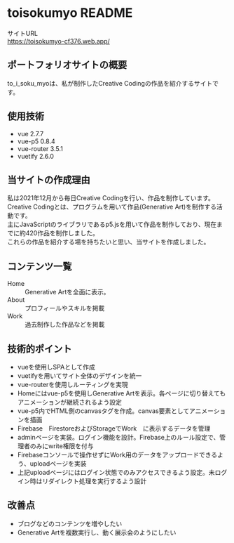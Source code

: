 # toisokumyo README
サイトURL  
https://toisokumyo-cf376.web.app/

## ポートフォリオサイトの概要
to_i_soku_myoは、私が制作したCreative Codingの作品を紹介するサイトです。

## 使用技術
* vue 2.7.7
* vue-p5 0.8.4
* vue-router 3.5.1
* vuetify 2.6.0

## 当サイトの作成理由
私は2021年12月から毎日Creative Codingを行い、作品を制作しています。  
Creative Codingとは、プログラムを用いて作品(Generative Art)を制作する活動です。  
主にJavaScriptのライブラリであるp5.jsを用いて作品を制作しており、現在までに約420作品を制作しました。  
これらの作品を紹介する場を持ちたいと思い、当サイトを作成しました。  

## コンテンツ一覧
<dl>
  <dt>Home</dt>
  <dd>Generative Artを全面に表示。</dd>
  <dt>About</dt>
  <dd>プロフィールやスキルを掲載</dd>
  <dt>Work</dt>
  <dd>過去制作した作品などを掲載</dd>
</dl>

## 技術的ポイント
* vueを使用しSPAとして作成
* vuetifyを用いてサイト全体のデザインを統一
* vue-routerを使用しルーティングを実現
* Homeにはvue-p5を使用しGenerative Artを表示。各ページに切り替えてもアニメーションが継続されるよう設定
* vue-p5内でHTML側のcanvasタグを作成。canvas要素としてアニメーションを描画
* Firebase　FirestoreおよびStorageでWork　に表示するデータを管理
* adminページを実装。ログイン機能を設計。Firebase上のルール設定で、管理者のみにwrite権限を付与
* Firebaseコンソールで操作せずにWork用のデータをアップロードできるよう、uploadページを実装
* 上記uploadページにはログイン状態でのみアクセスできるよう設定。未ログイン時はリダイレクト処理を実行するよう設計

## 改善点
* ブログなどのコンテンツを増やしたい
* Generative Artを複数実行し、動く展示会のようにしたい
